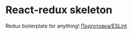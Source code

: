 # React-redux skeleton
Redux boilerplate for anything! [Подготовка/ESLint](https://maxfarseer.gitbooks.io/redux-course-ru/content/eslint.html)
